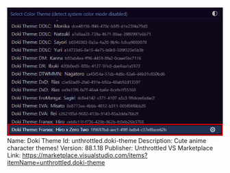 ![alt text](image.png)
Name: Doki Theme
Id: unthrottled.doki-theme
Description: Cute anime character themes!
Version: 88.1.18
Publisher: Unthrottled
VS Marketplace Link: https://marketplace.visualstudio.com/items?itemName=unthrottled.doki-theme
